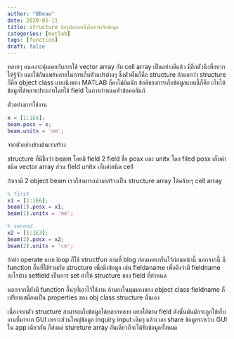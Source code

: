 ```yaml
---
author: "BBeaw"
date: 2020-05-11
title: structure อีกรูปแบบหนึ่งในการเก็บข้อมูล
categories: [matlab]
tags: [function]
draft: false
---
```


หลายๆ คนคงจะคุ้นเคยกับการใช้ vector array กับ cell array เป็นอย่างดีแล้ว มีอีกตัวนึงที่อยากให้รู้จัก และใช้กันแพร่หลายในการเก็บตัวแปรต่างๆ ซึ่งตัวนั้นก็คือ structure ถ้าบอกว่า structure ก็คือ object class แบบนึงของ MATLAB ก็คงไม่ผิดนัก ข้อดีของการเก็บข้อมูลแบบนี้ก็คือ เก็บได้ข้อมูลได้หลายประเภทโดยใช้ field ในการกำหนดหัวข้อคอลัมภ์

ตัวอย่างการใช้งาน 

```MATLAB
x = [1:1E6];
beam.posx = x;
beam.unitx = 'mm';
```
จากตัวอย่างข้างต้นเราสร้าง

structure ที่มีชื่อว่า beam โดยมี field 2 field ชื่อ posx และ unitx โดย filed posx เก็บค่าชนิด vector array ส่วน field unitx เก็บค่าชนิด cell

ถ้าเรามี 2 object beam เราก็สามารถนำมาสร้างเป็น structure array ได้คล้ายๆ cell array   

```MATLAB
% first 
x1 = [1:1E6];
beam(1).posx = x1;
beam(1).unitx = 'mm';

% second
x2 = [1:1E3];
beam(2).posx = x2;
beam(2).unitx = 'cm';
```

ถ้าทำ operate แบบ loop ก็ใช้ structfun ตามที่ blog ก่อนเคยเกริ่นไว้ก่อนหน้านี้
นอกจากนี้ มี function อื่นที่ใช้ร่วมกับ structure เพื่อดึงข้อมูล เช่น fieldaname เพื่อดึงว่ามี fieldname อะไรบ้าง setfield เป็นการ set ค่าให้ structure ของ field ที่กำหนด

นอกจากนี้ยังมี function อื่นๆที่เอาไว้ใช้งาน ถ้ามองในมุมมองของ object class fieldname ก็เปรียบเสมือนเป็น properties ของ obj class structure นั่นเอง

เนื่องจากตัว structure สามารถเก็บข้อมูลได้หลากหลาย แยกได้ตาม field ดังนั้นมันมักจะถูกใช้เก็บงานที่มาจาก GUI เพราะส่วนใหญ่ข้อมูล inquiry input เดิมๆ แล้วเวลา share ข้อมูลระหว่าง GUI ใน app เดียวกัน ก็ส่งแค่ stureture array อันเดียวก็จะได้รับข้อมูลทั้งหมด
